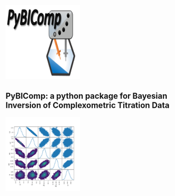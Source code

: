 
<img src="PyBICOMP_logo.png" alt="Logo" style="height: 200px; width:200px;"/>

## PyBIComp: a python package for Bayesian Inversion of Complexometric Titration Data 


<img src="Figure_1.png" alt="fig1" style="height: 200px; width:200px;"/>